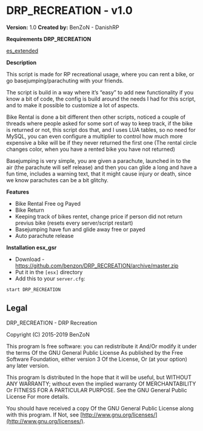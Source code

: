 # DRP_RECREATION - v1.0
**Version:** 1.0
**Created by:** BenZoN - DanishRP

**Requirements DRP_RECREATION**

[es_extended](https://github.com/ESX-Org/es_extended)

**Description**

This script is made for RP recreational usage, where you can rent a bike, or go basejumping/parachuting with your friends.

The script is build in a way where it’s “easy” to add new functionality if you know a bit of code, the config is build around the needs I had for this script, and to make it possible to customize a lot of aspects.

Bike Rental is done a bit different then other scripts, noticed a couple of threads where people asked for some sort of way to keep track, if the bike is returned or not, this script dos that, and I uses LUA tables, so no need for MySQL, you can even configure a multiplier to control how much more expensive a bike will be if they never returned the first one (The rental circle changes color, when you have a rented bike you have not returned)

Basejumping is very simple, you are given a parachute, launched in to the air (the parachute will self release) and then you can glide a long and have a fun time, includes a warning text, that it might cause injury or death, since we know parachutes can be a bit glitchy. 

**Features**
- Bike Rental Free og Payed
- Bike Return
- Keeping track of bikes rentet, change price if person did not return previus bike (resets every server/script restart)
- Basejumping have fun and glide away free or payed
- Auto parachute release

**Installation esx_gsr**
- Download - https://github.com/benzon/DRP_RECREATION/archive/master.zip
- Put it in the `[esx]` directory
- Add this to your  `server.cfg`:
```
start DRP_RECREATION
```

## Legal
DRP_RECREATION - DRP Recreation

Copyright (C) 2015-2019 BenZoN

This program Is free software: you can redistribute it And/Or modify it under the terms Of the GNU General Public License As published by the Free Software Foundation, either version 3 Of the License, Or (at your option) any later version.

This program Is distributed In the hope that it will be useful, but WITHOUT ANY WARRANTY; without even the implied warranty Of MERCHANTABILITY Or FITNESS FOR A PARTICULAR PURPOSE. See the GNU General Public License For more details.

You should have received a copy Of the GNU General Public License along with this program. If Not, see  [http://www.gnu.org/licenses/](http://www.gnu.org/licenses/).